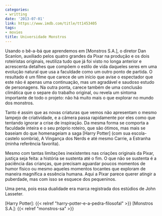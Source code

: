 ```yaml
---
categories:
- writting
date: '2013-07-01'
link: https://www.imdb.com/title/tt1453405
tags:
- movies
title: Universidade Monstros
---
```


Usando o bê-a-bá que aprendemos em [Monstros S.A.], o diretor Dan Scanlon, auxiliado pelos quatro grandes da Pixar na produção e os dois roteiristas originais, reutiliza tudo que já foi visto no longa anterior e acrescenta detalhes que compõem o estilo de vida daqueles seres em uma evolução natural que usa a faculdade como um outro ponto de partida. O resultado é um filme que carece de um início que avise o espectador que este não é apenas uma continuação, mas um agradável e saudoso estudo de personagens. Na outra ponta, carece também de uma conclusão climática que o separe do trabalho original, ou revela um sintoma importante de todo o projeto: não há muito mais o que explorar no mundo dos monstros.

Tanto é assim que as novas criaturas que vemos não apresentam o mesmo lampejo de criatividade, e a câmera passa rapidamente por eles como que tentando ignorar a crise de inspiração. Da mesma forma se comporta a faculdade inteira e o seu próprio roteiro, que são ótimos, mas mais se baseiam do que homenageiam a saga [Harry Potter] (com sua escola-castelo sombria), A Vingança dos Nerds e até mesmo Carrie, a Estranha (minha referência favorita).

Mesmo com tantas limitações inexistentes nas criações originais da Pixar, justiça seja feita: a história se sustenta até o fim. O que não se sustenta é a paciência das crianças, que precisam aguardar poucos momentos de humor físico ou mesmo aqueles momentos tocantes que exploram de maneira magnífica a essência humana. Aqui a Pixar parece querer atingir a puberdade, mas com isso se esquece dos pequeninos.

Uma pena, pois essa dualidade era marca registrada dos estúdios de John Lasseter.

[Harry Potter]: {{< relref "harry-potter-e-a-pedra-filosofal" >}}
[Monstros S.A.]: {{< relref "monstros-sa" >}}

